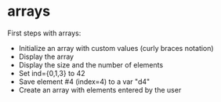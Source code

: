 arrays
======

First steps with arrays:

* Initialize an array with custom values (curly braces notation)
* Display the array
* Display the size and the number of elements
* Set ind={0,1,3} to 42
* Save element #4 (index=4) to a var "d4"
* Create an array with elements entered by the user

